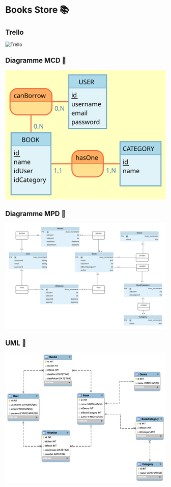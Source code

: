 # Books Store 📚

## Trello
![Trello](https://trello.com/b/egoqRlxp/books-store)
## Diagramme MCD 📝
![MCD!](https://github.com/yoramtaieb/Books-api/blob/master/Ressources/MCD/Categorys.svg)

## Diagramme MPD 📝
![MPD!](https://github.com/yoramtaieb/Books-api/blob/master/Ressources/BooksStore.png)

## UML 📝
![UML!](https://github.com/yoramtaieb/Books-api/blob/master/Ressources/UML.png)
